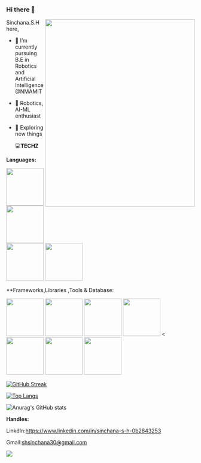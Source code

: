 ### Hi there 👋


<img align="right" width="400" height="500" src="https://user-images.githubusercontent.com/116704673/222961061-92cc20d7-e794-4eb5-acfa-76b1f993aadf.png">


Sinchana.S.H here,
- 🔭 I’m currently pursuing B.E in Robotics and Artificial Intelligence@NMAMIT
- 🌱 Robotics, AI-ML enthusiast
- 🍓 Exploring new things 
       
  💻**TECHZ**
   

**Languages:**



 <img src="https://user-images.githubusercontent.com/116704673/220575989-f83bbca6-56ab-448c-9677-dbb3682ae5e2.png" width="100" height="100"> <img src="https://user-images.githubusercontent.com/116704673/220576101-71db229e-1780-4bbd-8753-2ce20933b99c.png" width="100" height="100">   <img src="https://user-images.githubusercontent.com/116704673/220576235-02fe15ed-14f3-413f-a15a-124fb4258d85.png" width="100" height="100">   <img src="https://user-images.githubusercontent.com/116704673/220582364-1910677c-8405-41ee-b709-86c07f5647dd.png" width="100" height="100">


**Frameworks,Libraries ,Tools & Database:


<img src="https://user-images.githubusercontent.com/116704673/220576972-e17651f5-5528-4e93-85ac-beae9e7537a8.png" width="100" height="100">   <img src="https://user-images.githubusercontent.com/116704673/220581396-922377c4-2d1a-46d1-9be4-c881e35fcd1d.png" width="100" height="100">  <img src="https://user-images.githubusercontent.com/116704673/220581685-5543c840-943c-44dd-a880-be1a6801697f.png" width="100" height="100">  <img src="https://user-images.githubusercontent.com/116704673/220582029-c7b15a47-20a6-403a-a22a-79e3af490743.png" width="100" height="100">   < <img src="https://user-images.githubusercontent.com/116704673/220587811-bd240ddd-d967-4288-a671-8798e0c6e562.png" width="100" height="100">    <img src="https://user-images.githubusercontent.com/116704673/224311798-43fcf9f1-ce40-45e5-92a3-be216b7da8c0.png" width="100" height="100">  <img src="https://github.com/Sinchana-SH/Sinchana-SH/assets/116704673/a70b043e-2fc2-4d41-82fb-006ba9abfdd6" width="100" height="100">

[![GitHub Streak](https://streak-stats.demolab.com/?user=Sinchana-SH)](https://git.io/streak-stats)

[![Top Langs](https://github-readme-stats.vercel.app/api/top-langs/?username=Sinchana-SH&layout=compact&text_color=daf7dc&bg_color=151515)](https://github.com/Sinchana-SH/github-readme-stats)

![Anurag's GitHub stats](https://github-readme-stats.vercel.app/api?username=Sinchana-SH&show_icons=true&theme=radical)


**Handles:**

LinkdIn:https://www.linkedin.com/in/sinchana-s-h-0b2843253 

Gmail:shsinchana30@gmail.com

![](https://komarev.com/ghpvc/?username=Sinchana-SH&color=green)



 
 




       

